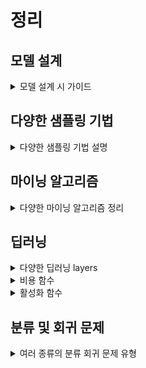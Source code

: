 # 정리
<!------------------------------------------------------------------------------------------------------->
<!------------------------------------------------------------------------------------------------------->
<!------------------------------------------------------------------------------------------------------->
<!------------------------------------------------------------------------------------------------------->
<!------------------------------------------------------------------------------------------------------->

## 모델 설계
<details>
<summary>모델 설계 시 가이드</summary>

- baseline baseline 모델을 설정하고, 이보다 좋은성능 내기
- 데이터 불균형 30% 정도 일때 부터 조치를 취해야함
- 데이터 불균형 시 baseline 다양하게  metrics 설정
    - 정확도, 정밀도, 재현율, F1 점수, AUC-ROC, 회귀 - RMSE, MAE 등 
- 표로 잘 정리하기

<!------------------------------------------------------------------------------------------------------->
<!------------------------------------------------------------------------------------------------------->
<!------------------------------------------------------------------------------------------------------->
<!------------------------------------------------------------------------------------------------------->
<!------------------------------------------------------------------------------------------------------->
<!------------------------------------------------------------------------------------------------------->

</details>

## 다양한 샘플링 기법
<details>
<summary>다양한 샘플링 기법 설명</summary>

### 샘플링 기법
- 임의 추출
- 계통 추출 (공장)
- 층화 추출 (나이 및 성별별 추출)
- 군집 추출 (전국 -> 서울)
- 다 단계 추출 (전국 -> 서울 -> 남성)
- 비 확률적 추출 (임의 추출)

주의 : 편향적인 데이터가 되지 않게

### 샘플링 
- 언더 샘플링
    ```py
        RandomUnderSampler
        EditedNearestNeighbours 
    ```
- 오버 샘플링
    ```py
        RandomOverSampler
        SMOTE
    ```
- Both
    ```py
        SMOTEENN
    ```

</details>

<!------------------------------------------------------------------------------------------------------->
<!------------------------------------------------------------------------------------------------------->
<!------------------------------------------------------------------------------------------------------->
<!------------------------------------------------------------------------------------------------------->
<!------------------------------------------------------------------------------------------------------->

## 마이닝 알고리즘
<details>
<summary>다양한 마이닝 알고리즘 정리</summary>

- 머신러닝 모델(지도 학습) <br>
    |모델|이름|설명|
    |---|---|---|
    |분류|Decision Tree|트리구조로 데이터를 분류, 조건 분기|
    |-|Random Forest|앙상블 기법중 baseline Bagging 중 하나 <br> 여러개의 DT로 구성|
    |-|KNN|가까운 K 개의 데이터를 기반으로 결정 <br> baseline L1 및 L2 거리|
    |-|SVM|클래스 간의 경계를 최대화하여 초평면을 찾는다.|
    |회귀|Linear Regression|선형 관계 모델링|
    |-|Logistic Regression|이진 분류를 위한 회귀 분석 기법,<br> baseline 확률로 출력값을 변환|
    |인공 신경망|NN|여러층의 뉴런|
    |-|CNN|Convolution NN|
    |-|RNN|Recurrent NN|
    |-|LSTM|Long, Short Term Memory|
    |-|Auto Encoder|Encoder->Latent Space->Decoder|
    |-|Transformer|Self Attention, ED Attention|
    |기타|AdaBoost|약한 학습기 x N = 강한 학습기|
    |-|XGBoost|Gradient Boosting Machines 의 효율적이고 강력하게 개선|

<br>

- 비지도 학습
    |종류|이름|설명|
    |-|-|-|
    |클러스터링|k-means|비슷한 포인트를 가깝게 위치|
    |-|계층적 클러스터링|트리 구조로 조직화|
    |연관 규칙|Apriori 알고리즘|자주 발생 하는 연관 집합|
    |-|FP-Growth|Apriori 보다 효율적인 |
    |차원 축소|PCA|데이터를 압축, 저차원으로|
    |-|t-SNE|2~3 차원으로 시각화, 비슷한 데이터 그룹화|

    baseline 클러스터링 : 유사도 기준 L1(manhatten), L2(Euclidean) 으로 군집화
<br>

- 기법
    |종류|이름|설명|
    |---|---|---|
    |기법|K-fold 교차 검증|점수 평균|
    |-|Grid search|모든 경우의수를 본다|
    |-|Randomized search|랜덤한 경우의수를 본다|
    |앙상블|bagging <br> (baseline Bootstrap baseline Aggregatbaseline ing)|1.baseline N 개의 샘플을 뽑기 ->집어넣고 baseline N 개의 샘플을 뽑는다. <br> 2. 중복이 생길 수 있음|
    |-|Boosting|약한 학습기$\times$N = 강한 학습기 <br>AdaBoost, XGBoost, Lgith GBM, Cat Boost 등|
    |-|Stacking|여러 개의 기초모델의 예측을 종합하여 새로운 메타모델 생성|

    <details>
    <summary>K-fold 교차 검증</summary>
    
    - 훈련 데이터를 k 개로 분할해 번갈아 가면서 훈련 평가
        |||||||
        | ---   | --- | --- | --- | --- | --- |
        | 학습 1 | train | train | train | train | test |
        | 학습 2 | train | train | train | test | train |
        | 학습 3 | train | train | test | train | train |
        | 학습 4 | train | test | train | train | train |
        | 학습 5 | test | train | train | train | train |

    </details>

</details>

<!------------------------------------------------------------------------------------------------------->
<!------------------------------------------------------------------------------------------------------->
<!------------------------------------------------------------------------------------------------------->
<!------------------------------------------------------------------------------------------------------->
<!------------------------------------------------------------------------------------------------------->

## 딥러닝
<details>
<summary>다양한 딥러닝 layers</summary>

|이름|특징|구조|
|-|-|-|
|단층 퍼셉트론|XOR 같은 비선형 문제에 대한 한계<br>역전파는 존재하지 않았다|단층 구조|
|다층 퍼셉트론|범용 근사자:<br>충분히 크고 복잡한 어떠한 문제라도 이론적으로 학습 가능|다층 구조|

</details>

<details>
<summary>비용 함수</summary>

### 비용함수 및 손실함수
- 손실 함수 : 데이터 포인트 하나에 대한 오차 함수
- 비용 함수 : 전체 데이터에 대한 오차 함수

|구분|이름|특징|구조|
|-|-|-|-|
|회귀 문제|단층 퍼셉트론|XOR 같은 비선형 문제에 대한 한계<br>역전파는 존재하지 않았다|단층 구조|
|-|MSE|제곱, 이상치에 민감|$\text{MSE} = \frac{1}{N} \sum_{i=1}^{N} (y - \hat{y})$|
|-|MAE|절대 값, 이상치에 둔감|$\text{MSE} = \frac{1}{N} \sum_{i=1}^{N} (y - \hat{y})$|
|-|허브 손실|MSE + MAE|MSE + MAE 의 구조|
|-|로그 코사인 유사도|이상치에 매우 강함|$\log - \cosh = \frac{1}{N} \sum^{N}_{i = 1} \log({\cosh (\hat{y}-y)})$|
|분류 문제|Cross Entropy Error|이진 분류 : binary CEE<br>다중 분류 : Categorical CEE|$CEE = -\sum_{k=1}^i t_k\text{log}\hat{y}$|
|-|힌지 손실|SVM 에서 사용<br>마진 오류 최소화||
|-|제곱 힌지 손실|이상치의 민감||
|-|포칼 손실|오답에 대한 가중치 부여||

</details>

<details>
<summary>활성화 함수</summary>

### 비용함수 및 손실함수
- 손실 함수 : 데이터 포인트 하나에 대한 오차 함수
- 비용 함수 : 전체 데이터에 대한 오차 함수

    |이름|공식|출력 범위
    |-|-|-|
    |Sigmoid|$\phi = \frac{1}{1+e^{-x}}$|0 ~ 1|
    |tanh|$\tanh(x) = \frac{e^x - e^{-x}}{e^x + e^{-x}}$|-1 ~ 1|
    |ReLU|$f(z) = max(0, z)$|$0 \leq f(x)$|
    |Leaky ReLU|$f(z) = max(\epsilon z, z)$|$0 \leq f(x)$|
    |ELU|$f(x) = x \space \text{if } x \geq 0$<br>$f(x) = \alpha (e^x - 1) \space \text{if } x < 0$|$0 \leq f(x)$|
    |SoftPlus|$f(z) =  \ln(1 + e^x)$|$0 \leq f(x)$|
    |GeLU|$0.5 \cdot x \cdot \left( 1 + \tanh \left( \sqrt{\frac{2}{\pi}} \cdot \left( x + 0.044715 \cdot x^3 \right) \right) \right)$|free <br>ReLU 계열 그래프와 비슷|

</details>

<!------------------------------------------------------------------------------------------------------->
<!------------------------------------------------------------------------------------------------------->
<!------------------------------------------------------------------------------------------------------->
<!------------------------------------------------------------------------------------------------------->
<!------------------------------------------------------------------------------------------------------->

## 분류 및 회귀 문제
<details>
<summary>여러 종류의 분류 회귀 문제 유형</summary>

### 분류 문제
|이름|내용|
|-|-|
|Mnist|손 글씨 분류|
|CIFAR|사진 대상 분류|
|텍스트, 표정, 감성|주로 시퀀스 context 해석 문제|
|일 대 다 분류|단계별로 하나씩 분류|

### 회귀 문제
|이름|내용|
|-|-|
|주택 가격 예측|가격 예측|
|주식 가격 예측|가격 예측|
|온도 예측|기상 데이터로 온도 예측|

</details>
<!------------------------------------------------------------------------------------------------------->
<!------------------------------------------------------------------------------------------------------->
<!------------------------------------------------------------------------------------------------------->
<!------------------------------------------------------------------------------------------------------->
<!-------------------------------------------------------------------------------------------------------> 
